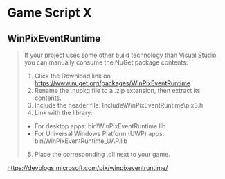 # Game Script X

## WinPixEventRuntime

> If your project uses some other build technology than Visual Studio, you can manually consume the NuGet package contents:
> 
> 1. Click the Download link on https://www.nuget.org/packages/WinPixEventRuntime
> 2. Rename the .nupkg file to a .zip extension, then extract its contents.
> 3. Include the header file: Include\WinPixEventRuntime\pix3.h
> 4. Link with the library:
>   * For desktop apps: bin\WinPixEventRuntime.lib
>   * For Universal Windows Platform (UWP) apps: bin\WinPixEventRuntime_UAP.lib
> 5. Place the corresponding .dll next to your game.

https://devblogs.microsoft.com/pix/winpixeventruntime/
